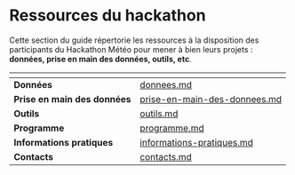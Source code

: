 # Ressources du hackathon

Cette section du guide répertorie les ressources à la disposition des participants du Hackathon Météo pour mener à bien leurs projets : **données, prise en main des données, outils, etc**.

<table data-view="cards"><thead><tr><th></th><th data-hidden data-card-target data-type="content-ref"></th></tr></thead><tbody><tr><td><strong>Données</strong></td><td><a href="donnees.md">donnees.md</a></td></tr><tr><td><strong>Prise en main des données</strong></td><td><a href="prise-en-main-des-donnees.md">prise-en-main-des-donnees.md</a></td></tr><tr><td><strong>Outils</strong></td><td><a href="outils.md">outils.md</a></td></tr><tr><td><strong>Programme</strong></td><td><a href="programme.md">programme.md</a></td></tr><tr><td><strong>Informations pratiques</strong></td><td><a href="informations-pratiques.md">informations-pratiques.md</a></td></tr><tr><td><strong>Contacts</strong></td><td><a href="contacts.md">contacts.md</a></td></tr></tbody></table>
